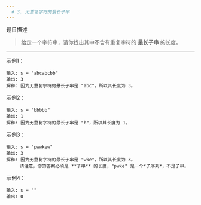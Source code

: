 ```yaml
---
  # 3. 无重复字符的最长子串
---
```




题目描述

>给定一个字符串，请你找出其中不含有重复字符的 **最长子串** 的长度。
 
---
示例1：
```
输入: s = "abcabcbb"
输出: 3 
解释: 因为无重复字符的最长子串是 "abc"，所以其长度为 3。
```
示例2：
```
输入: s = "bbbbb"
输出: 1
解释: 因为无重复字符的最长子串是 "b"，所以其长度为 1。
```
示例3：
```
输入: s = "pwwkew"
输出: 3
解释: 因为无重复字符的最长子串是 "wke"，所以其长度为 3。
     请注意，你的答案必须是 **子串** 的长度，"pwke" 是一个*子序列*，不是子串。
```
示例4：
```
输入: s = ""
输出: 0
```
